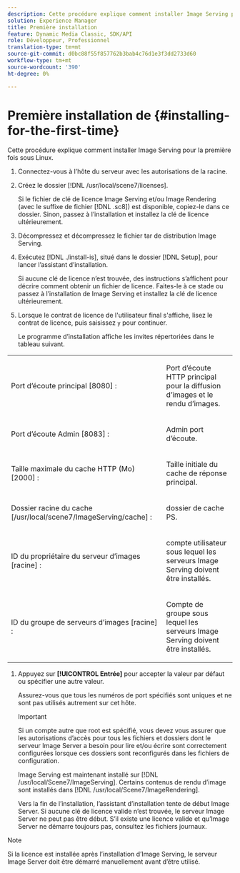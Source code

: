 ```yaml
---
description: Cette procédure explique comment installer Image Serving pour la première fois sous Linux.
solution: Experience Manager
title: Première installation
feature: Dynamic Media Classic, SDK/API
role: Développeur, Professionnel
translation-type: tm+mt
source-git-commit: d0bc88f55f857762b3bab4c76d1e3f3dd2733d60
workflow-type: tm+mt
source-wordcount: '390'
ht-degree: 0%

---
```



# Première installation de {#installing-for-the-first-time}

Cette procédure explique comment installer Image Serving pour la première fois sous Linux.

1. Connectez-vous à l’hôte du serveur avec les autorisations de la racine.
1. Créez le dossier [!DNL /usr/local/scene7/licenses].

   Si le fichier de clé de licence Image Serving et/ou Image Rendering (avec le suffixe de fichier [!DNL .sc8]) est disponible, copiez-le dans ce dossier. Sinon, passez à l’installation et installez la clé de licence ultérieurement.
1. Décompressez et décompressez le fichier tar de distribution Image Serving.
1. Exécutez [!DNL ./install-is], situé dans le dossier [!DNL Setup], pour lancer l’assistant d’installation.

   Si aucune clé de licence n’est trouvée, des instructions s’affichent pour décrire comment obtenir un fichier de licence. Faites-le à ce stade ou passez à l’installation de Image Serving et installez la clé de licence ultérieurement.
1. Lorsque le contrat de licence de l&#39;utilisateur final s&#39;affiche, lisez le contrat de licence, puis saisissez `y` pour continuer.

   Le programme d’installation affiche les invites répertoriées dans le tableau suivant.

<table id="table_0E7B673CAD8E4C5EB72F8283A0DDEFC8"> 
 <tbody> 
  <tr> 
   <td colname="col1"> <p><span class="codeph"> Port d’écoute principal [8080] :</span> </p> </td> 
   <td colname="col2"> <p>Port d’écoute HTTP principal pour la diffusion d’images et le rendu d’images. </p> </td> 
  </tr> 
  <tr> 
   <td colname="col1"> <p><span class="codeph"> Port d’écoute Admin [8083] :</span> </p> </td> 
   <td colname="col2"> <p>Admin port d’écoute. </p> </td> 
  </tr> 
  <tr> 
   <td colname="col1"> <p><span class="codeph"> Taille maximale du cache HTTP (Mo) [2000] :</span> </p> </td> 
   <td colname="col2"> <p>Taille initiale du cache de réponse principal. </p> </td> 
  </tr> 
  <tr> 
   <td colname="col1"> <p><span class="codeph"> Dossier racine du cache [/usr/local/scene7/ImageServing/cache] :</span> </p> </td> 
   <td colname="col2"> <p>dossier de cache PS. </p> </td> 
  </tr> 
  <tr> 
   <td colname="col1"> <p><span class="codeph"> ID du propriétaire du serveur d’images [racine] :</span> </p> </td> 
   <td colname="col2"> <p>compte utilisateur sous lequel les serveurs Image Serving doivent être installés. </p> </td> 
  </tr> 
  <tr> 
   <td colname="col1"> <p><span class="codeph"> ID du groupe de serveurs d’images [racine] :</span> </p> </td> 
   <td colname="col2"> <p>Compte de groupe sous lequel les serveurs Image Serving doivent être installés. </p> </td> 
  </tr> 
 </tbody> 
</table>

1. Appuyez sur **[!UICONTROL Entrée]** pour accepter la valeur par défaut ou spécifier une autre valeur.

   Assurez-vous que tous les numéros de port spécifiés sont uniques et ne sont pas utilisés autrement sur cet hôte.

   >[!IMPORTANT]
   >
   >Si un compte autre que root est spécifié, vous devez vous assurer que les autorisations d’accès pour tous les fichiers et dossiers dont le serveur Image Server a besoin pour lire et/ou écrire sont correctement configurées lorsque ces dossiers sont reconfigurés dans les fichiers de configuration.
   >
   >Image Serving est maintenant installé sur [!DNL /usr/local/Scene7/ImageServing]. Certains contenus de rendu d’image sont installés dans [!DNL /usr/local/Scene7/ImageRendering].
   >
   >Vers la fin de l’installation, l’assistant d’installation tente de début Image Server. Si aucune clé de licence valide n’est trouvée, le serveur Image Server ne peut pas être début. S’il existe une licence valide et qu’Image Server ne démarre toujours pas, consultez les fichiers journaux.

>[!NOTE]
>
>Si la licence est installée après l’installation d’Image Serving, le serveur Image Server doit être démarré manuellement avant d’être utilisé.
